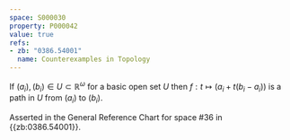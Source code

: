 ```yaml
---
space: S000030
property: P000042
value: true
refs:
- zb: "0386.54001"
  name: Counterexamples in Topology
---
```


If $(a_i),(b_i) \in U \subset \mathbb{R}^\omega$ for a basic open set $U$ then $f: t \mapsto \big(a_i + t(b_i - a_i)\big)$ is a path in $U$ from $(a_i)$ to $(b_i)$.

Asserted in the General Reference Chart for space #36 in
{{zb:0386.54001}}.
